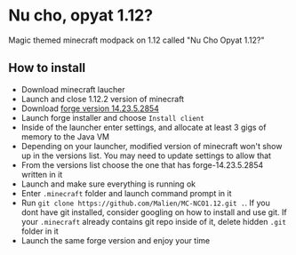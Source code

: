 # Nu cho, opyat 1.12?
Magic themed minecraft modpack on 1.12 called "Nu Cho Opyat 1.12?"

## How to install
- Download minecraft laucher
- Launch and close 1.12.2 version of minecraft
- Download [forge version 14.23.5.2854](https://files.minecraftforge.net/maven/net/minecraftforge/forge/1.12.2-14.23.5.2854/forge-1.12.2-14.23.5.2854-installer.jar)
- Launch forge installer and choose `Install client`
- Inside of the launcher enter settings, and allocate at least 3 gigs of memory to the Java VM
- Depending on your launcher, modified version of minecraft won't show up in the versions list. You may need to update settings to allow that
- From the versions list choose the one that has forge-14.23.5.2854 written in it
- Launch and make sure everything is running ok
- Enter `.minecraft` folder and launch command prompt in it
- Run `git clone https://github.com/Malien/MC-NCO1.12.git .`. If you dont have git installed, consider googling on how to install and use git. If your `.minecraft` already contains git repo inside of it, delete hidden `.git` folder in it
- Launch the same forge version and enjoy your time
